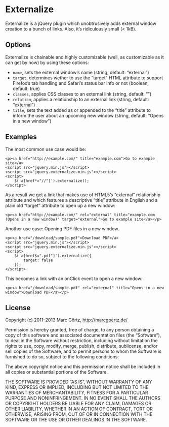 # Externalize

Externalize is a jQuery plugin which unobtrusively adds external window creation to a bunch of links. Also, it’s ridiculously small (< 1kB).

## Options

Externalize is chainable and highly customizable (well, as customizable as it can get by now) by using these options:

 * `name`, sets the external window’s name (string, default: “external”)
 * `target`, determines wether to use the “target” HTML attribute to support Firefox’s tab handling and Safari’s status bar info or not (boolean, default: true)
 * `classes`, applies CSS classes to an external link (string, default: “”)
 * `relation`, applies a relationship to an external link (string, default: “external”)
 * `title`, sets the text added as or appended to the “title” attribute to inform the user about an upcoming new window (string, default: “Opens in a new window”)

## Examples

The most common use case would be:

	<p><a href="http://example.com/" title="example.com">Go to example site</a>
	<script src="jquery.min.js"></script>
	<script src="jquery.externalize.min.js"></script>
	<script>
		$('a[href*="//"]').externalize();
	</script>

As a result we get a link that makes use of HTML5’s “external” relationship attribute and which features a descriptive “title” attribute in English and a plain old “target” attribute to open up a new window:

	<p><a href="http://example.com/" rel="external" title="example.com (Opens in a new window)" target="external">Go to example site</a></p>

Another use case: Opening PDF files in a new window.

	<p><a href="/download/sample.pdf">Download PDF</a>
	<script src="jquery.min.js"></script>
	<script src="jquery.externalize.min.js"></script>
	<script>
		$('a[href$=".pdf"]').externalize({
			target: false
		});
	</script>

This becomes a link with an onClick event to open a new window:

	<p><a href="/download/sample.pdf" rel="external" title="Opens in a new window">Download PDF</a></p>

## License

Copyright (c) 2011–2013 Marc Görtz, http://marcgoertz.de/

Permission is hereby granted, free of charge, to any person obtaining a copy of this software and associated documentation files (the “Software”), to deal in the Software without restriction, including without limitation the rights to use, copy, modify, merge, publish, distribute, sublicense, and/or sell copies of the Software, and to permit persons to whom the Software is furnished to do so, subject to the following conditions:

The above copyright notice and this permission notice shall be included in all copies or substantial portions of the Software.

THE SOFTWARE IS PROVIDED “AS IS”, WITHOUT WARRANTY OF ANY KIND, EXPRESS OR IMPLIED, INCLUDING BUT NOT LIMITED TO THE WARRANTIES OF MERCHANTABILITY, FITNESS FOR A PARTICULAR PURPOSE AND NONINFRINGEMENT. IN NO EVENT SHALL THE AUTHORS OR COPYRIGHT HOLDERS BE LIABLE FOR ANY CLAIM, DAMAGES OR OTHER LIABILITY, WHETHER IN AN ACTION OF CONTRACT, TORT OR OTHERWISE, ARISING FROM, OUT OF OR IN CONNECTION WITH THE SOFTWARE OR THE USE OR OTHER DEALINGS IN THE SOFTWARE.
